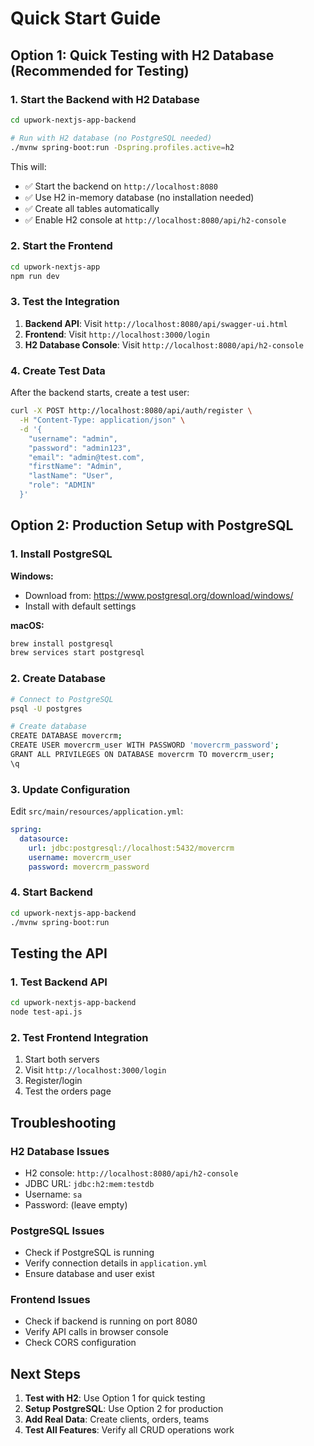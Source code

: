 # Quick Start Guide

## Option 1: Quick Testing with H2 Database (Recommended for Testing)

### 1. Start the Backend with H2 Database

```bash
cd upwork-nextjs-app-backend

# Run with H2 database (no PostgreSQL needed)
./mvnw spring-boot:run -Dspring.profiles.active=h2
```

This will:
- ✅ Start the backend on `http://localhost:8080`
- ✅ Use H2 in-memory database (no installation needed)
- ✅ Create all tables automatically
- ✅ Enable H2 console at `http://localhost:8080/api/h2-console`

### 2. Start the Frontend

```bash
cd upwork-nextjs-app
npm run dev
```

### 3. Test the Integration

1. **Backend API**: Visit `http://localhost:8080/api/swagger-ui.html`
2. **Frontend**: Visit `http://localhost:3000/login`
3. **H2 Database Console**: Visit `http://localhost:8080/api/h2-console`

### 4. Create Test Data

After the backend starts, create a test user:

```bash
curl -X POST http://localhost:8080/api/auth/register \
  -H "Content-Type: application/json" \
  -d '{
    "username": "admin",
    "password": "admin123",
    "email": "admin@test.com",
    "firstName": "Admin",
    "lastName": "User",
    "role": "ADMIN"
  }'
```

## Option 2: Production Setup with PostgreSQL

### 1. Install PostgreSQL

**Windows:**
- Download from: https://www.postgresql.org/download/windows/
- Install with default settings

**macOS:**
```bash
brew install postgresql
brew services start postgresql
```

### 2. Create Database

```bash
# Connect to PostgreSQL
psql -U postgres

# Create database
CREATE DATABASE movercrm;
CREATE USER movercrm_user WITH PASSWORD 'movercrm_password';
GRANT ALL PRIVILEGES ON DATABASE movercrm TO movercrm_user;
\q
```

### 3. Update Configuration

Edit `src/main/resources/application.yml`:

```yaml
spring:
  datasource:
    url: jdbc:postgresql://localhost:5432/movercrm
    username: movercrm_user
    password: movercrm_password
```

### 4. Start Backend

```bash
cd upwork-nextjs-app-backend
./mvnw spring-boot:run
```

## Testing the API

### 1. Test Backend API

```bash
cd upwork-nextjs-app-backend
node test-api.js
```

### 2. Test Frontend Integration

1. Start both servers
2. Visit `http://localhost:3000/login`
3. Register/login
4. Test the orders page

## Troubleshooting

### H2 Database Issues
- H2 console: `http://localhost:8080/api/h2-console`
- JDBC URL: `jdbc:h2:mem:testdb`
- Username: `sa`
- Password: (leave empty)

### PostgreSQL Issues
- Check if PostgreSQL is running
- Verify connection details in `application.yml`
- Ensure database and user exist

### Frontend Issues
- Check if backend is running on port 8080
- Verify API calls in browser console
- Check CORS configuration

## Next Steps

1. **Test with H2**: Use Option 1 for quick testing
2. **Setup PostgreSQL**: Use Option 2 for production
3. **Add Real Data**: Create clients, orders, teams
4. **Test All Features**: Verify all CRUD operations work 